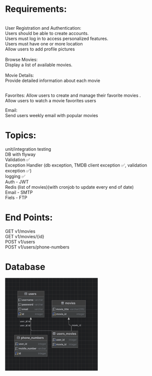 <h1>Requirements:</h1></br>
User Registration and Authentication:</br>
Users should be able to create accounts.</br>
Users must log in to access personalized features.</br>
Users must have one or more location</br>
Allow users to add profile pictures</br>

 </br>
Browse Movies:</br>
Display a list of available movies.</br>
</br> 
Movie Details:</br>
Provide detailed information about each movie</br>

</br>

Favorites:
Allow users to create and manage their favorite movies .</br>
Allow users to watch a movie favorites users</br>

Email:</br>
Send users weekly email with popular movies</br>


<h1>Topics:</h1>
unit/integration testing </br>
DB with flyway</br>
Validation ✅ </br>
Exception Handler (db exception, TMDB client exception ✅, validation exception ✅)</br>
logging ✅ </br>
Auth - JWT</br>
Redis (list of movies)(with cronjob to update every end of date)</br>
Email - SMTP</br>
Fiels - FTP</br>


<h1>End Points:</h1>
GET v1/movies </br>
GET v1/movies/{id} </br>
POST v1/users </br>
POST v1/users/phone-numbers </br>

<h1>Database</h1>
<img src="dbDesign.png" width="300" height="300"> 


